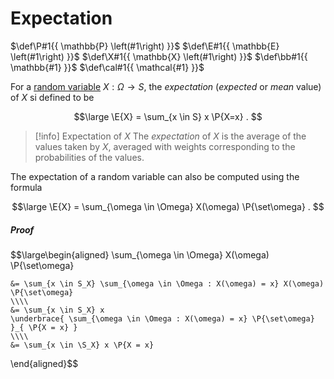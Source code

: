 # Expectation

$\def\P#1{{ \mathbb{P} \left(#1\right) }}$
$\def\E#1{{ \mathbb{E} \left(#1\right) }}$
$\def\X#1{{ \mathbb{X} \left(#1\right) }}$
$\def\bb#1{{ \mathbb{#1} }}$
$\def\cal#1{{ \mathcal{#1} }}$

For a [random variable](/Probability/Discrete%20Probability/Random%20Variables.md) $X : \Omega \rightarrow S$, the *expectation* (*expected* or *mean* value) of $X$ si defined to be

$$\large
	\E{X} = \sum_{x \in S} x \P{X=x} .
$$

> [!info] Expectation of $X$
> The *expectation* of $X$ is the average of  the values taken by $X$, averaged with weights corresponding to the probabilities of the values.

The expectation of a random variable can also be computed using the formula

$$\large
	\E{X} = \sum_{\omega \in \Omega} X(\omega) \P{\set\omega} .
$$

##### Proof

$$\large\begin{aligned}
	\sum_{\omega \in \Omega} X(\omega) \P{\set\omega}
	
	&= \sum_{x \in S_X} \sum_{\omega \in \Omega : X(\omega) = x} X(\omega) \P{\set\omega}
	\\\\
	&= \sum_{x \in S_X} x
	\underbrace{ \sum_{\omega \in \Omega : X(\omega) = x} \P{\set\omega} }_{ \P{X = x} }
	\\\\
	&= \sum_{x \in \S_X} x \P{X = x}
	
\end{aligned}$$